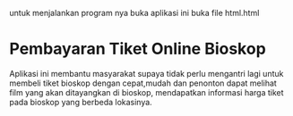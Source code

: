 untuk menjalankan program nya buka aplikasi ini 
buka file html.html


# Pembayaran Tiket Online Bioskop

Aplikasi ini membantu masyarakat supaya tidak perlu mengantri lagi untuk membeli tiket bioskop dengan cepat,mudah dan penonton dapat melihat film yang akan ditayangkan di bioskop, mendapatkan informasi harga tiket pada bioskop yang berbeda lokasinya.
